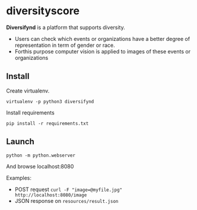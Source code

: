 # diversityscore

**Diversifynd** is a platform that supports diversity.
- Users can check which events or organizations have a better degree of representation in term of gender or race.
- Forthis purpose computer vision is applied to images of these events or organizations

## Install
Create virtualenv.
```
virtualenv -p python3 diversifynd
```
Install requirements
```
pip install -r requirements.txt
```

## Launch
```
python -m python.webserver
```
And browse localhost:8080

Examples:
- POST request
```curl -F "image=@myfile.jpg" http://localhost:8080/image```
- JSON response on `resources/result.json`
